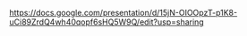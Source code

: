 https://docs.google.com/presentation/d/15jN-OIOOpzT-p1K8-uCi89ZrdQ4wh40qopf6sHQ5W9Q/edit?usp=sharing
